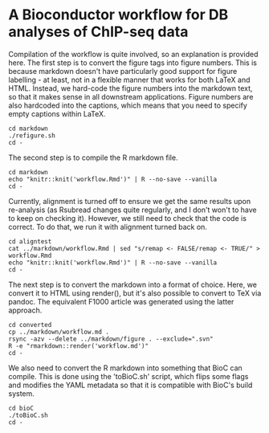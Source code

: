# A Bioconductor workflow for DB analyses of ChIP-seq data

Compilation of the workflow is quite involved, so an explanation is provided here.
The first step is to convert the figure tags into figure numbers. 
This is because markdown doesn't have particularly good support for figure labelling - at least, not in a flexible manner that works for both LaTeX and HTML. 
Instead, we hard-code the figure numbers into the markdown text, so that it makes sense in all downstream applications. 
Figure numbers are also hardcoded into the captions, which means that you need to specify empty captions within LaTeX.

```
cd markdown
./refigure.sh
cd -
```

The second step is to compile the R markdown file. 

```
cd markdown
echo "knitr::knit('workflow.Rmd')" | R --no-save --vanilla
cd -
```

Currently, alignment is turned off to ensure we get the same results upon re-analysis (as Rsubread changes quite regularly, and I don't won't to have to keep on checking it). 
However, we still need to check that the code is correct. 
To do that, we run it with alignment turned back on.

```
cd aligntest
cat ../markdown/workflow.Rmd | sed "s/remap <- FALSE/remap <- TRUE/" > workflow.Rmd
echo "knitr::knit('workflow.Rmd')" | R --no-save --vanilla
cd -
```

The next step is to convert the markdown into a format of choice. 
Here, we convert it to HTML using render(), but it's also possible to convert to TeX via pandoc. 
The equivalent F1000 article was generated using the latter approach.

```
cd converted
cp ../markdown/workflow.md .
rsync -azv --delete ../markdown/figure . --exclude=".svn"
R -e "rmarkdown::render('workflow.md')"
cd -
```

We also need to convert the R markdown into something that BioC can compile.
This is done using the 'toBioC.sh' script, which flips some flags and modifies the YAML metadata so that it is compatible with BioC's build system.

```
cd bioC
./toBioC.sh
cd -
```
